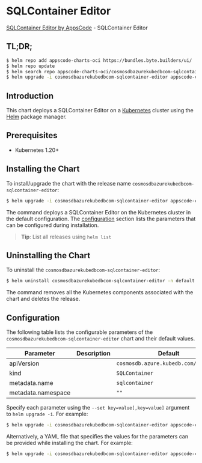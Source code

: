 # SQLContainer Editor

[SQLContainer Editor by AppsCode](https://appscode.com) - SQLContainer Editor

## TL;DR;

```bash
$ helm repo add appscode-charts-oci https://bundles.byte.builders/ui/
$ helm repo update
$ helm search repo appscode-charts-oci/cosmosdbazurekubedbcom-sqlcontainer-editor --version=v0.11.0
$ helm upgrade -i cosmosdbazurekubedbcom-sqlcontainer-editor appscode-charts-oci/cosmosdbazurekubedbcom-sqlcontainer-editor -n default --create-namespace --version=v0.11.0
```

## Introduction

This chart deploys a SQLContainer Editor on a [Kubernetes](http://kubernetes.io) cluster using the [Helm](https://helm.sh) package manager.

## Prerequisites

- Kubernetes 1.20+

## Installing the Chart

To install/upgrade the chart with the release name `cosmosdbazurekubedbcom-sqlcontainer-editor`:

```bash
$ helm upgrade -i cosmosdbazurekubedbcom-sqlcontainer-editor appscode-charts-oci/cosmosdbazurekubedbcom-sqlcontainer-editor -n default --create-namespace --version=v0.11.0
```

The command deploys a SQLContainer Editor on the Kubernetes cluster in the default configuration. The [configuration](#configuration) section lists the parameters that can be configured during installation.

> **Tip**: List all releases using `helm list`

## Uninstalling the Chart

To uninstall the `cosmosdbazurekubedbcom-sqlcontainer-editor`:

```bash
$ helm uninstall cosmosdbazurekubedbcom-sqlcontainer-editor -n default
```

The command removes all the Kubernetes components associated with the chart and deletes the release.

## Configuration

The following table lists the configurable parameters of the `cosmosdbazurekubedbcom-sqlcontainer-editor` chart and their default values.

|     Parameter      | Description |                     Default                     |
|--------------------|-------------|-------------------------------------------------|
| apiVersion         |             | <code>cosmosdb.azure.kubedb.com/v1alpha1</code> |
| kind               |             | <code>SQLContainer</code>                       |
| metadata.name      |             | <code>sqlcontainer</code>                       |
| metadata.namespace |             | <code>""</code>                                 |


Specify each parameter using the `--set key=value[,key=value]` argument to `helm upgrade -i`. For example:

```bash
$ helm upgrade -i cosmosdbazurekubedbcom-sqlcontainer-editor appscode-charts-oci/cosmosdbazurekubedbcom-sqlcontainer-editor -n default --create-namespace --version=v0.11.0 --set apiVersion=cosmosdb.azure.kubedb.com/v1alpha1
```

Alternatively, a YAML file that specifies the values for the parameters can be provided while
installing the chart. For example:

```bash
$ helm upgrade -i cosmosdbazurekubedbcom-sqlcontainer-editor appscode-charts-oci/cosmosdbazurekubedbcom-sqlcontainer-editor -n default --create-namespace --version=v0.11.0 --values values.yaml
```
